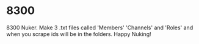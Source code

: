 # 8300
8300 Nuker.
Make 3 .txt files called 'Members' 'Channels' and 'Roles' and when you scrape ids will be in the folders. Happy Nuking!

